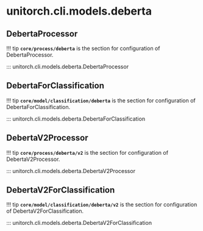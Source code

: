 # unitorch.cli.models.deberta

## DebertaProcessor

!!! tip
    **`core/process/deberta`** is the section for configuration of DebertaProcessor.

::: unitorch.cli.models.deberta.DebertaProcessor

## DebertaForClassification

!!! tip
    **`core/model/classification/deberta`** is the section for configuration of DebertaForClassification.

::: unitorch.cli.models.deberta.DebertaForClassification

## DebertaV2Processor

!!! tip
    **`core/process/deberta/v2`** is the section for configuration of DebertaV2Processor.

::: unitorch.cli.models.deberta.DebertaV2Processor

## DebertaV2ForClassification

!!! tip
    **`core/model/classification/deberta/v2`** is the section for configuration of DebertaV2ForClassification.

::: unitorch.cli.models.deberta.DebertaV2ForClassification

